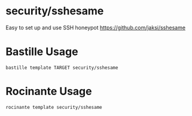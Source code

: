# security/sshesame
Easy to set up and use SSH honeypot
https://github.com/jaksi/sshesame

# Bastille Usage
```shell
bastille template TARGET security/sshesame
```

# Rocinante Usage
```shell
rocinante template security/sshesame
```
